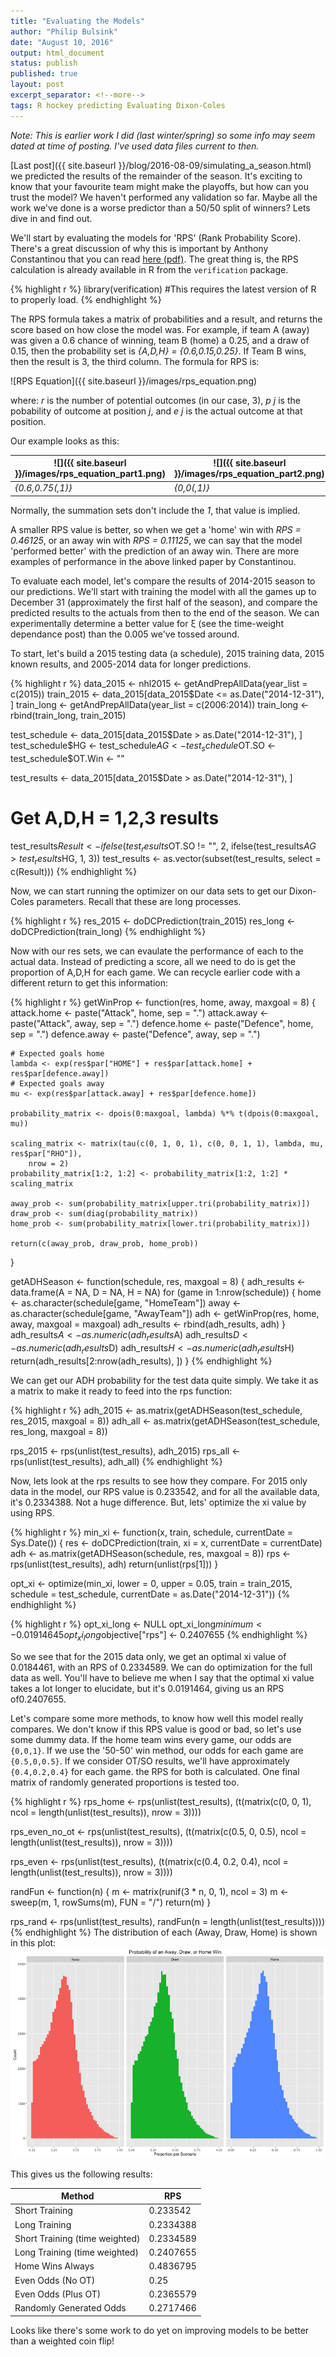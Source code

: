 ```yaml
---
title: "Evaluating the Models"
author: "Philip Bulsink"
date: "August 10, 2016"
output: html_document
status: publish
published: true
layout: post
excerpt_separator: <!--more-->
tags: R hockey predicting Evaluating Dixon-Coles
---
```


 

 
*Note: This is earlier work I did (last winter/spring) so some info may seem dated at time of posting. I've used data files current to then.*
 
[Last post]({{ site.baseurl }}/blog/2016-08-09/simulating_a_season.html) we predicted the results of the remainder of the season. It's exciting to know that your favourite team might make the playoffs, but how can you trust the model? We haven't performed any validation so far. Maybe all the work we've done is a worse predictor than a 50/50 split of winners? Lets dive in and find out.
 
<!--more-->
 
We'll start by evaluating the models for 'RPS' (Rank Probability Score). There's a great discussion of why this is important by Anthony Constantinou that you can read [here (pdf)](http://constantinou.info/downloads/papers/solvingTheProblem.pdf). The great thing is, the RPS calculation is already available in R from the `verification` package.
 

{% highlight r %}
library(verification)  #This requires the latest version of R to properly load.
{% endhighlight %}
 
The RPS formula takes a matrix of probabilities and a result, and returns the score based on how close the model was. For example, if team A (away) was given a 0.6 chance of winning, team B (home) a 0.25, and a draw of 0.15, then the probability set is *{A,D,H} = {0.6,0.15,0.25}*. If Team B wins, then the result is 3, the third column. The formula for RPS is: 
 
![RPS Equation]({{ site.baseurl }}/images/rps_equation.png)
 
where: 
*r* is the number of potential outcomes (in our case, 3), 
*p j* is the pobability of outcome at position *j*, 
and *e j* is the actual outcome at that position. 
 
Our example looks as this:
 
![]({{ site.baseurl }}/images/rps_equation_part1.png) | ![]({{ site.baseurl }}/images/rps_equation_part2.png) | RPS
---|---|---
*{0.6,0.75(,1)}* | *{0,0(,1)}* | *0.46125*
 
Normally, the summation sets don't include the *1*, that value is implied.
 
A smaller RPS value is better, so when we get a 'home' win with *RPS = 0.46125*, or an away win with *RPS = 0.11125*, we can say that the model 'performed better' with the prediction of an away win. There are more examples of performance in the above linked paper by Constantinou. 
 
To evaluate each model, let's compare the results of 2014-2015 season to our predictions. We'll start with training the model with all the games up to December 31 (approximately the first half of the season), and compare the predicted results to the actuals from then to the end of the season. We can experimentally determine a better value for &xi; (see the time-weight dependance post) than the 0.005 we've tossed around. 
 
To start, let's build a 2015 testing data (a schedule), 2015 training data, 2015 known results, and 2005-2014 data for longer predictions.
 

{% highlight r %}
data_2015 <- nhl2015 <- getAndPrepAllData(year_list = c(2015))
train_2015 <- data_2015[data_2015$Date <= as.Date("2014-12-31"), ]
train_long <- getAndPrepAllData(year_list = c(2006:2014))
train_long <- rbind(train_long, train_2015)

test_schedule <- data_2015[data_2015$Date > as.Date("2014-12-31"), ]
test_schedule$HG <- test_schedule$AG <- test_schedule$OT.SO <- test_schedule$OT.Win <- ""

test_results <- data_2015[data_2015$Date > as.Date("2014-12-31"), ]
# Get A,D,H = 1,2,3 results
test_results$Result <- ifelse(test_results$OT.SO != "", 2, ifelse(test_results$AG > 
    test_results$HG, 1, 3))
test_results <- as.vector(subset(test_results, select = c(Result)))
{% endhighlight %}
 
Now, we can start running the optimizer on our data sets to get our Dixon-Coles parameters. Recall that these are long processes. 

{% highlight r %}
res_2015 <- doDCPrediction(train_2015)
res_long <- doDCPrediction(train_long)
{% endhighlight %}
 
Now with our res sets, we can evaulate the performance of each to the actual data. Instead of predicting a score, all we need to do is get the proportion of A,D,H for each game. We can recycle earlier code with a different return to get this information:
 

{% highlight r %}
getWinProp <- function(res, home, away, maxgoal = 8) {
    attack.home <- paste("Attack", home, sep = ".")
    attack.away <- paste("Attack", away, sep = ".")
    defence.home <- paste("Defence", home, sep = ".")
    defence.away <- paste("Defence", away, sep = ".")
    
    # Expected goals home
    lambda <- exp(res$par["HOME"] + res$par[attack.home] + res$par[defence.away])
    # Expected goals away
    mu <- exp(res$par[attack.away] + res$par[defence.home])
    
    probability_matrix <- dpois(0:maxgoal, lambda) %*% t(dpois(0:maxgoal, mu))
    
    scaling_matrix <- matrix(tau(c(0, 1, 0, 1), c(0, 0, 1, 1), lambda, mu, res$par["RHO"]), 
        nrow = 2)
    probability_matrix[1:2, 1:2] <- probability_matrix[1:2, 1:2] * scaling_matrix
    
    away_prob <- sum(probability_matrix[upper.tri(probability_matrix)])
    draw_prob <- sum(diag(probability_matrix))
    home_prob <- sum(probability_matrix[lower.tri(probability_matrix)])
    
    return(c(away_prob, draw_prob, home_prob))
}

getADHSeason <- function(schedule, res, maxgoal = 8) {
    adh_results <- data.frame(A = NA, D = NA, H = NA)
    for (game in 1:nrow(schedule)) {
        home <- as.character(schedule[game, "HomeTeam"])
        away <- as.character(schedule[game, "AwayTeam"])
        adh <- getWinProp(res, home, away, maxgoal = maxgoal)
        adh_results <- rbind(adh_results, adh)
    }
    adh_results$A <- as.numeric(adh_results$A)
    adh_results$D <- as.numeric(adh_results$D)
    adh_results$H <- as.numeric(adh_results$H)
    return(adh_results[2:nrow(adh_results), ])
}
{% endhighlight %}
 
We can get our ADH probability for the test data quite simply. We take it as a matrix to make it ready to feed into the rps function:

{% highlight r %}
adh_2015 <- as.matrix(getADHSeason(test_schedule, res_2015, maxgoal = 8))
adh_all <- as.matrix(getADHSeason(test_schedule, res_long, maxgoal = 8))

rps_2015 <- rps(unlist(test_results), adh_2015)
rps_all <- rps(unlist(test_results), adh_all)
{% endhighlight %}
 
Now, lets look at the rps results to see how they compare. For 2015 only data in the model, our RPS value is 0.233542, and for all the available data, it's 0.2334388. Not a huge difference. But, lets' optimize the xi value by using RPS.
 

{% highlight r %}
min_xi <- function(x, train, schedule, currentDate = Sys.Date()) {
    res <- doDCPrediction(train, xi = x, currentDate = currentDate)
    adh <- as.matrix(getADHSeason(schedule, res, maxgoal = 8))
    rps <- rps(unlist(test_results), adh)
    return(unlist(rps[1]))
}

opt_xi <- optimize(min_xi, lower = 0, upper = 0.05, train = train_2015, schedule = test_schedule, 
    currentDate = as.Date("2014-12-31"))
{% endhighlight %}
 

{% highlight r %}
opt_xi_long <- NULL
opt_xi_long$minimum <- 0.01914645
opt_xi_long$objective["rps"] <- 0.2407655
{% endhighlight %}
 
So we see that for the 2015 data only, we get an optimal xi value of 0.0184461, with an RPS of 0.2334589. We can do optimization for the full data as well. You'll have to believe me when I say that the optimal xi value takes a lot longer to elucidate, but it's 0.0191464, giving us an RPS of0.2407655.
 
Let's compare some more methods, to know how well this model really compares. We don't know if this RPS value is good or bad, so let's use some dummy data. If the home team wins every game, our odds are `{0,0,1}`. If we use the '50-50' win method, our odds for each game are `{0.5,0,0.5}`. If we consider OT/SO results, we'll have approximately `{0.4,0.2,0.4}` for each game. the RPS for both is calculated. One final matrix of randomly generated proportions is tested too.
 

{% highlight r %}
rps_home <- rps(unlist(test_results), (t(matrix(c(0, 0, 1), ncol = length(unlist(test_results)), 
    nrow = 3))))

rps_even_no_ot <- rps(unlist(test_results), (t(matrix(c(0.5, 0, 0.5), ncol = length(unlist(test_results)), 
    nrow = 3))))

rps_even <- rps(unlist(test_results), (t(matrix(c(0.4, 0.2, 0.4), ncol = length(unlist(test_results)), 
    nrow = 3))))

randFun <- function(n) {
    m <- matrix(runif(3 * n, 0, 1), ncol = 3)
    m <- sweep(m, 1, rowSums(m), FUN = "/")
    return(m)
}

rps_rand <- rps(unlist(test_results), randFun(n = length(unlist(test_results))))
{% endhighlight %}
The distribution of each (Away, Draw, Home) is shown in this plot:
![plot of chunk random_distributions](/images/random_distributions-1.png)
 
This gives us the following results:
 
Method|RPS
---|---
Short Training|0.233542
Long Training|0.2334388
Short Training (time weighted)|0.2334589
Long Training (time weighted)|0.2407655
Home Wins Always|0.4836795
Even Odds (No OT)|0.25
Even Odds (Plus OT)|0.2365579
Randomly Generated Odds|0.2717466
 
Looks like there's some work to do yet on improving models to be better than a weighted coin flip!

